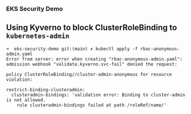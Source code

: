 ### EKS Security Demo




## Using Kyverno to block ClusterRoleBinding to `kubernetes-admin` 



```
➜  eks-security-demo git:(main) ✗ kubectl apply -f rbac-anonymous-admin.yaml 
Error from server: error when creating "rbac-anonymous-admin.yaml": admission webhook "validate.kyverno.svc-fail" denied the request: 

policy ClusterRoleBinding//cluster-admin-anonymous for resource violation: 

restrict-binding-clusteradmin:
  clusteradmin-bindings: 'validation error: Binding to cluster-admin is not allowed.
    rule clusteradmin-bindings failed at path /roleRef/name/'
```